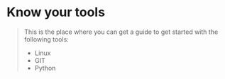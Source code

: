# Know your tools

> This is the place where you can get a guide to get started with the following tools:
> - Linux 
> - GIT
> - Python 
